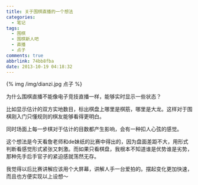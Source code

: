```yaml
---
title: 关于围棋直播的一个想法
categories:
  - 笔记
tags:
  - 围棋
  - 围棋新人吧
  - 直播
  - 点子
comments: true
abbrlink: 74bb8fba
date: 2013-10-19 04:18:32
---
```


{% img /img/dianzi.jpg 点子 %}

为什么围棋直播不能像电子竞技直播一样，能够实时显示一些状态？

比如显示估计的双方实地数目，标出棋盘上哪里是棋筋，哪里是大龙。这样对于围棋刚入门只懂规则的棋友能够看得更明白。

同时场面上每一步棋对于估计的目数都产生影响，会有一种扣人心弦的感觉。

这个想法是今天看詹老师和de妹纸的比赛中得出的，因为盘面差距不大，用形式判断看感觉形式紧张又刺激。而如果只看棋盘，我根本不知道谁是优势谁是劣势，那种先手后手官子的紧迫感就荡然无存。


我觉得以后比赛讲解应该用个大屏幕，讲解人手一台爱拍的。摆起变化更加快速，而且也方便实现以上设想～
